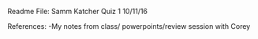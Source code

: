 Readme File: Samm Katcher
Quiz 1 10/11/16


References:
-My notes from class/ powerpoints/review session with Corey